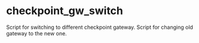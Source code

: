 # checkpoint_gw_switch
Script for switching to different checkpoint gateway.
Script for changing old gateway to the new one.
